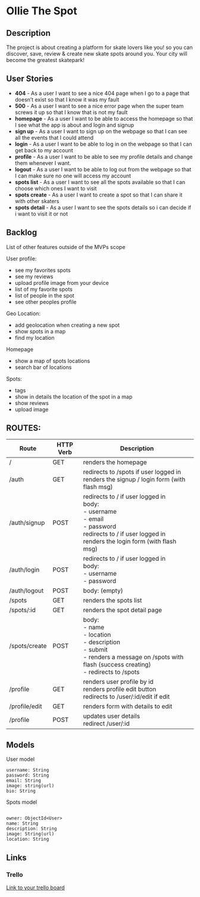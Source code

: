 # Ollie The Spot

## Description

The project is about creating a platform for skate lovers like you! so you can discover, save, review & create new skate spots around you. Your city will become the greatest skatepark!
 
## User Stories

- **404** - As a user I want to see a nice 404 page when I go to a page that doesn’t exist so that I know it was my fault 
- **500** - As a user I want to see a nice error page when the super team screws it up so that I know that is not my fault
- **homepage** - As a user I want to be able to access the homepage so that I see what the app is about and login and signup
- **sign up** - As a user I want to sign up on the webpage so that I can see all the events that I could attend
- **login** - As a user I want to be able to log in on the webpage so that I can get back to my account
- **profile** - As a user I want to be able to see my profile details and change them whenever I want.
- **logout** - As a user I want to be able to log out from the webpage so that I can make sure no one will access my account
- **spots list** - As a user I want to see all the spots available so that I can choose which ones I want to visit
- **spots create** - As a user I want to create a spot so that I can share it with other skaters
- **spots detail** - As a user I want to see the spots details so i can decide if i want to visit it or not

## Backlog

List of other features outside of the MVPs scope

User profile:

- see my favorites spots
- see my reviews
- upload profile image from your device
- list of my favorite spots 
- list of people in the spot
- see other peoples profile

Geo Location:

- add geolocation when creating a new spot 
- show spots in a map
- find my location

Homepage

- show a map of spots locations
- search bar of locations

Spots:

- tags
- show in details the location of the spot in a map
- show reviews
- upload image

## ROUTES:
|Route|HTTP Verb | Description|
|---|---|---|
|/|GET|renders the homepage|
|/auth|GET|redirects to /spots if user logged in <br> renders the signup / login form (with flash msg)|
|/auth/signup|POST|redirects to / if user logged in <br> body:  <br>- username  <br>- email <br>-  password <br> redirects to / if user logged in <br>renders the login form (with flash msg)|
|/auth/login|POST|redirects to / if user logged in <br>body: <br>- username <br>- password|
|/auth/logout|POST|body: (empty)|
|/spots|GET|renders the spots list|
|/spots/:id|GET|renders the spot detail page|
|/spots/create|POST| body: <br>- name <br>- location <br>- description <br>- submit <br>- renders a message on /spots with flash (success creating) <br>- redirects to /spots|
|/profile|GET|renders user profile by id <br> renders profile edit button <br> redirects to /user/:id/edit if edit|
|/profile/edit|GET|renders form with details to edit|
|/profile|POST|updates user details <br> redirect /user/:id|

## Models

User model
 
```
username: String
password: String
email: String
image: string(url)
bio: String

```

Spots model

```

owner: ObjectId<User>
name: String
description: String
image: String(url)
location: String

``` 

## Links

### Trello

[Link to your trello board](https://trello.com/b/LboMjM8l/project-module-2)

